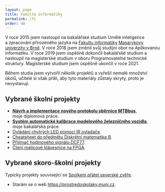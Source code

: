 ```yaml
---
layout: page
title: Fakulta informatiky
permalink: /fi
order: 40
---
```


V roce 2015 jsem nastoupil na bakalářské studium Umělé inteligence a zpracování
přirozeného jazyka na [Fakultu informatiky](https://fi.muni.cz/) [Masarykovy
univerzity v Brně](https://muni.cz/). V roce 2018 jsem změnil svůj studijní
obor na Aplikovanou informatiku. V roce 2019 jsem úspěšně dokončil bakalářské
studium a nastoupil na magisterské studium v oboru Programovatelné technické struktury.
Magisterské studium jsem úspěšně ukončil v roce 2021.

Během studia jsem vytvořil několik projektů a vyřešil nemalé množství
úkolů, učitelé si však přáli, aby tyto materiály zůstaly skryty, proto je
nevystavuji.

## Vybrané školní projekty

 * [**Návrh a implementace nového protokolu sběrnice MTBbus**](https://is.muni.cz/th/cd3ln/),
   <br>moje diplomová práce.
 * [**Systém automatické kalibrace modelového železničního vozidla**](https://is.muni.cz/th/zarvk/),
   <br>moje bakalářská práce.
 * [Ovládání chytrých LED pomocí IR ovladače](https://github.com/horacekj/smartled-ir-control).
 * [Cheatsheet do předmětu Diskrétní matematika B](https://github.com/horacekj/mb204-basics).
 * [Přijímač hodinového signálu DCF77](https://github.com/horacekj/dcf-receiver).
 * [Čtení maticové klávesnice na FPGA](https://github.com/horacekj/fpga-keypad).

## Vybrané skoro-školní projekty

Typicky projekty související se [Spolkem přátel severské
zvěře](https://zverinec.fi.muni.cz/).

 * Starám se o web <https://prostredoskolaky.muni.cz>.
